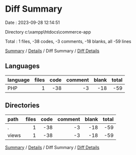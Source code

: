 # Diff Summary

Date : 2023-09-28 12:14:51

Directory c:\\xampp\\htdocs\\commerce-app

Total : 1 files,  -38 codes, -3 comments, -18 blanks, all -59 lines

[Summary](results.md) / [Details](details.md) / Diff Summary / [Diff Details](diff-details.md)

## Languages
| language | files | code | comment | blank | total |
| :--- | ---: | ---: | ---: | ---: | ---: |
| PHP | 1 | -38 | -3 | -18 | -59 |

## Directories
| path | files | code | comment | blank | total |
| :--- | ---: | ---: | ---: | ---: | ---: |
| . | 1 | -38 | -3 | -18 | -59 |
| views | 1 | -38 | -3 | -18 | -59 |

[Summary](results.md) / [Details](details.md) / Diff Summary / [Diff Details](diff-details.md)